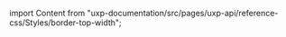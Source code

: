 
import Content from "uxp-documentation/src/pages/uxp-api/reference-css/Styles/border-top-width";

<Content query="product=photoshop"/>
